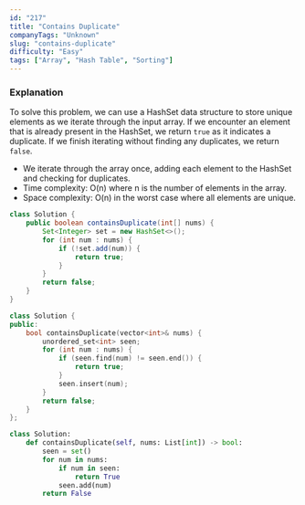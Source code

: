 ```yaml
---
id: "217"
title: "Contains Duplicate"
companyTags: "Unknown"
slug: "contains-duplicate"
difficulty: "Easy"
tags: ["Array", "Hash Table", "Sorting"]
---
```


### Explanation
To solve this problem, we can use a HashSet data structure to store unique elements as we iterate through the input array. If we encounter an element that is already present in the HashSet, we return `true` as it indicates a duplicate. If we finish iterating without finding any duplicates, we return `false`.

- We iterate through the array once, adding each element to the HashSet and checking for duplicates.
- Time complexity: O(n) where n is the number of elements in the array.
- Space complexity: O(n) in the worst case where all elements are unique.
```java
class Solution {
    public boolean containsDuplicate(int[] nums) {
        Set<Integer> set = new HashSet<>();
        for (int num : nums) {
            if (!set.add(num)) {
                return true;
            }
        }
        return false;
    }
}
```

```cpp
class Solution {
public:
    bool containsDuplicate(vector<int>& nums) {
        unordered_set<int> seen;
        for (int num : nums) {
            if (seen.find(num) != seen.end()) {
                return true;
            }
            seen.insert(num);
        }
        return false;
    }
};
```

```python
class Solution:
    def containsDuplicate(self, nums: List[int]) -> bool:
        seen = set()
        for num in nums:
            if num in seen:
                return True
            seen.add(num)
        return False
```